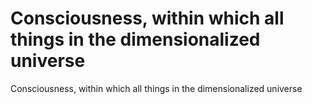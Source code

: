 # Consciousness, within which all things in the dimensionalized universe

Consciousness, within which all things in the dimensionalized universe